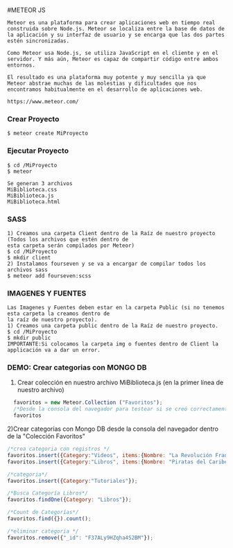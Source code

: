 #METEOR JS
```
Meteor es una plataforma para crear aplicaciones web en tiempo real construida sobre Node.js. Meteor se localiza entre la base de datos de la aplicación y su interfaz de usuario y se encarga que las dos partes estén sincronizadas.

Como Meteor usa Node.js, se utiliza JavaScript en el cliente y en el servidor. Y más aún, Meteor es capaz de compartir código entre ambos entornos.

El resultado es una plataforma muy potente y muy sencilla ya que Meteor abstrae muchas de las molestias y dificultades que nos encontramos habitualmente en el desarrollo de aplicaciones web.

https://www.meteor.com/

```

### Crear Proyecto
```
$ meteor create MiProyecto 
```
### Ejecutar Proyecto
```
$ cd /MiProyecto
$ meteor

Se generan 3 archivos
MiBiblioteca.css
MiBiblioteca.js
MiBiblioteca.html
```


### SASS

```
1) Creamos una carpeta Client dentro de la Raíz de nuestro proyecto (Todos los archivos que estén dentro de 
esta carpeta serán compilados por Meteor)
$ cd /MiProyecto
$ mkdir client
2) Instalamos fourseven y se va a encargar de compilar todos los archivos sass
$ meteor add fourseven:scss
```

### IMAGENES Y FUENTES
```
Las Imagenes y Fuentes deben estar en la carpeta Public (si no tenemos esta carpeta la creamos dentro de 
la raíz de nuestro proyecto).
1) Creamos una carpeta public dentro de la Raíz de nuestro proyecto.
$ cd /MiProyecto
$ mkdir public
IMPORTANTE:Si colocamos la carpeta img o fuentes dentro de Client la applicación va a dar un error.
```



### DEMO: Crear categorias con MONGO DB
1) Crear colección en nuestro archivo MiBiblioteca.js (en la primer línea de nuestro archivo)
```js
  favoritos = new Meteor.Collection ("Favoritos");
  /*Desde la consola del navegador para testear si se creó correctamente corremos: favoritos*/
  favoritos
```

2)Crear categorías con Mongo DB desde la consola del navegador dentro de la "Colección Favoritos"
``` js
/*crea categoria con registros */
favoritos.insert({Category:"Videos", items:{Nombre: "La Revolución Francesa", Formato:"mp4", Localizacion: "youtube"}});
favoritos.insert({Category:"Libros", items:{Nombre: "Piratas del Caribe", Formato:"digital", Localizacion: "dropbox"}});

/*categoria*/
favoritos.insert({Category:"Tutoriales"});

/*Busca Categoría Libros*/
favoritos.findOne({Category: "Libros"});

/*Count de Categorías*/
favoritos.find({}).count();

/*eliminar categoria */
favoritos.remove({"_id": "F37ALy9HZqha4S2BM"});
```
